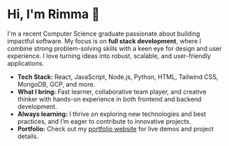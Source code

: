 # Hi, I'm Rimma 👋

I'm a recent Computer Science graduate passionate about building impactful software. My focus is on **full stack development**, where I combine strong problem-solving skills with a keen eye for design and user experience. I love turning ideas into robust, scalable, and user-friendly applications.

- **Tech Stack:** React, JavaScript, Node.js, Python, HTML, Tailwind CSS, MongoDB, GCP, and more.
- **What I bring:** Fast learner, collaborative team player, and creative thinker with hands-on experience in both frontend and backend development.
- **Always learning:** I thrive on exploring new technologies and best practices, and I’m eager to contribute to innovative projects.
- **Portfolio:** Check out my [portfolio website](https://rimmaesheva.vercel.app) for live demos and project details.
